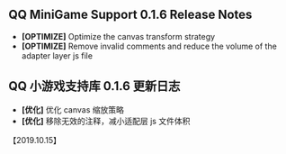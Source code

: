## QQ MiniGame Support 0.1.6 Release Notes
- **[OPTIMIZE]**  Optimize the canvas transform strategy
- **[OPTIMIZE]**  Remove invalid comments and reduce the volume of the adapter layer js file

## QQ 小游戏支持库 0.1.6 更新日志
- **[优化]** 优化 canvas 缩放策略
- **[优化]** 移除无效的注释，减小适配层 js 文件体积

【2019.10.15】
